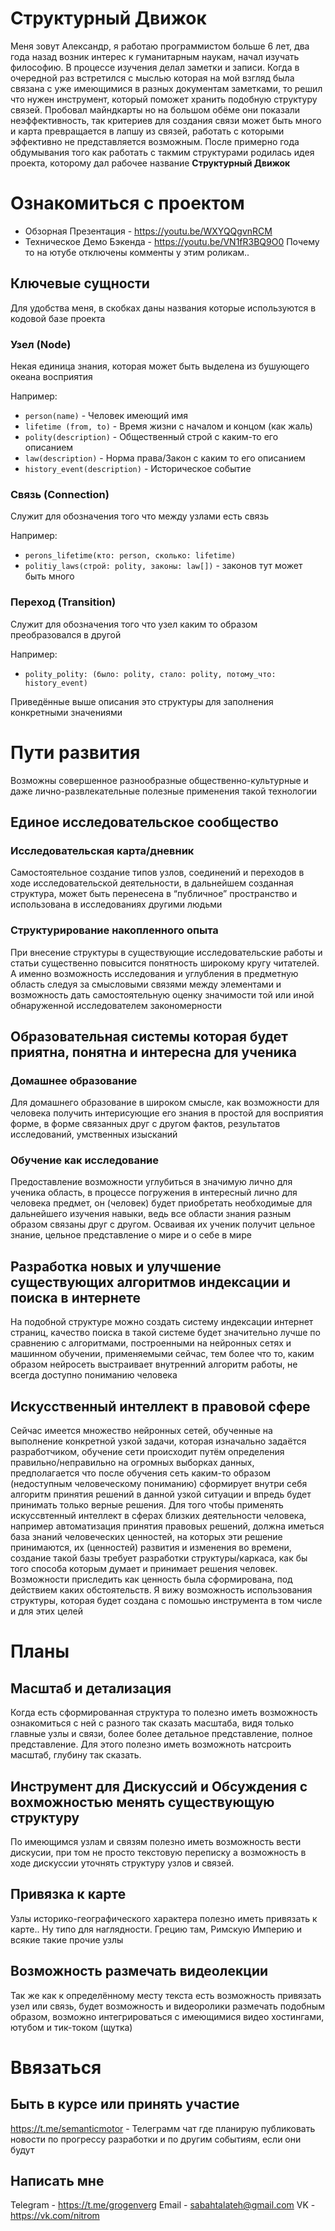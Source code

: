 # Структурный Движок
Меня зовут Александр, я работаю программистом больше 6 лет, два года назад возник интерес к гуманитарным наукам, начал изучать философию. В процессе изучения делал заметки и записи. Когда в очередной раз встретился с мыслью которая на мой взгляд была связана с уже имеющимися в разных документам заметками, то решил что нужен инструмент, который поможет хранить подобную структуру связей. Пробовал майндкарты но на большом обёме они показали неэффективность, так критериев для создания связи может быть много и карта превращается в лапшу из связей, работать с которыми эффективно не представляется возможным. После примерно года обдумывания того как работать с такмим структурами родилась идея проекта, которому дал рабочее название **Структурный Движок**

# Ознакомиться с проектом
- Обзорная Презентация - https://youtu.be/WXYQQgvnRCM
- Техническое Демо Бэкенда - https://youtu.be/VN1fR3BQ9O0
Почему то на ютубе отключены комменты у этим роликам..


## Ключевые сущности
Для удобства меня, в скобках даны названия которые используются в кодовой базе проекта

### Узел (Node)
Некая единица знания, которая может быть выделена из бушующего океана восприятия

Например:
- `person(name)` -  Человек имеющий имя 
- `lifetime (from, to)` - Время жизни с началом и концом (как жаль)
- `polity(description)` - Общественный строй с каким-то его описанием
- `law(description)` - Норма права/Закон с каким то его описанием
- `history_event(description)` - Историческое событие

### Связь (Connection)
Служит для обозначения того что между узлами есть связь

Например:
- `perons_lifetime(кто: person, сколько: lifetime)`
- `politiy_laws(строй: polity, законы: law[])` - законов тут может быть много

### Переход (Transition)
Служит для обозначения того что узел каким то образом преобразовался в другой

Например:
- `polity_polity: (было: polity, стало: polity, потому_что: history_event)`

Приведённые выше описания это структуры для заполнения конкретными значениями

# Пути развития
Возможны совершенное разнообразные общественно-культурные и даже лично-развлекательные полезные применения такой технологии

## Единое исследовательское сообщество
### Исследовательская карта/дневник
Самостоятельное создание типов узлов, соединений и переходов в ходе исследовательской деятельности, в дальнейшем созданная структура, может быть перенесена в “публичное” пространство и использована в исследованиях другими людьми

### Структурирование накопленного опыта
При внесение структуры в существующие исследовательские работы и статьи существенно повысится понятность широкому кругу читателей. А именно возможность исследования и углубления в предметную область следуя за смысловыми связями между элементами и возможность дать самостоятельную оценку значимости той или иной обнаруженной исследователем закономерности

## Образовательная системы которая будет приятна, понятна и интересна для ученика

### Домашнее образование
Для домашнего образование в широком смысле, как возможности для человека получить интерисующие его знания в простой для восприятия форме, в форме связанных друг с другом фактов, результатов исследований, умственных изысканий

### Обучение как исследование
Предоставление возможности углубиться в значимую лично для ученика область, в процессе погружения в интересный лично для человека предмет, он (человек) будет приобретать необходимые для дальнейшего изучения навыки, ведь все области знания разным образом связаны друг с другом. Осваивая их ученик получит цельное знание, цельное представление о мире и о себе в мире

## Разработка новых и улучшение существующих алгоритмов индексации и поиска в интернете
На подобной структуре можно создать систему индексации интернет страниц, качество поиска в такой системе будет значительно лучше по сравнению с алгоритмами, построенными на нейронных сетях и машинном обучении, применяемыми сейчас, тем более что то, каким образом нейросеть выстраивает внутренний алгоритм работы, не всегда доступно пониманию человека

## Искусственный интеллект в правовой сфере
Сейчас имеется множество нейронных сетей, обученные на выполнение конкретной узкой задачи, которая изначально задаётся разработчиком, обучение сети происходит путём  определения правильно/неправильно на огромных выборках данных, предполагается что после обучения сеть каким-то образом (недоступным человеческому пониманию) сформирует внутри себя алгоритм принятия решений в данной узкой ситуации и впредь будет принимать только верные решения.
Для того чтобы применять искуссвтенный интеллект в сферах близких деятельности человека, например автоматизация принятия правовых решений, должна иметься база знаний человеческих ценностей, на которых эти решение принимаются, их (ценностей) развития и изменения во времени, создание такой базы требует разработки структуры/каркаса, как бы того способа которым думает и принимает решения человек. Возможности приследить как ценность была сформирована, под действием каких обстоятельств. 
Я вижу возможность использования структуры, которая будет создана с помошью инструмента в том числе и для этих целей

# Планы
## Масштаб и детализация
Когда есть сформированная структура то полезно иметь возможность ознакомиться с ней с разного так сказать масштаба, видя только главные узлы и связи, более более детальное представление, полное представление. Для этого полезно иметь возможноть натсроить масштаб, глубину так сказать.

## Инструмент для Дискуссий и Обсуждения с вохможностью менять существующую структуру
По имеющимся узлам и связям полезно иметь возможность вести дискусии, при том не просто текстовую переписку а возможность в ходе дискуссии уточнять структуру узлов и связей.

## Привязка к карте
Узлы историко-географического характера полезно иметь привязать к карте.. Ну типо для наглядности. Грецию там, Римскую Империю и всякие такие прочие узлы

## Возможность размечать видеолекции
Так же как к определённому месту текста есть возможность привязать узел или связь, будет возможность и видеоролики размечать подобным образом, возможно интегрироваться с имеющимися видео хостингами, ютубом и тик-током (щутка)

# Ввязаться
## Быть в курсе или принять участие
https://t.me/semanticmotor - Телеграмм чат где планирую публиковать новости по прогрессу разработки и по другим 
событиям, если они будут 
## Написать мне
Telegram - https://t.me/grogenverg
Email - sabahtalateh@gmail.com
VK - https://vk.com/nitrom
